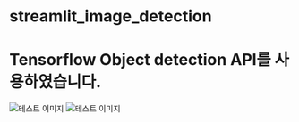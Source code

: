 # streamlit_image_detection

# Tensorflow Object detection API를 사용하였습니다.
![테스트 이미지](https://blog.kakaocdn.net/dn/dg38pA/btrpvX5eAsE/cnjobBh9O6rSMiGVIwe4b1/img.png)
![테스트 이미지](https://blog.kakaocdn.net/dn/ra9KC/btrpdpC29Bs/L0aQfDJp4kZQanVvKs818k/img.png)

